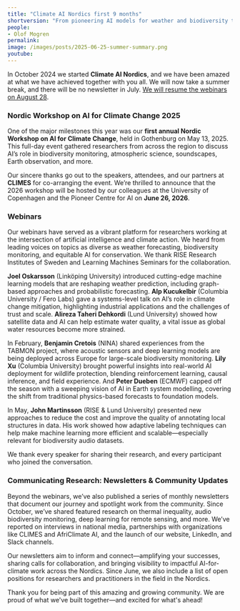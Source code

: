 ```yaml
---
title: "Climate AI Nordics first 9 months"
shortversion: "From pioneering AI models for weather and biodiversity to our first Nordic Workshop on AI for Climate Change, the Climate AI Nordics community has grown and thrived over the past 9 months. Here's a look back at our webinars, newsletters, and key milestones."
people: 
- Olof Mogren
permalink:
image: /images/posts/2025-06-25-summer-summary.png
youtube:
---
```


In October 2024 we started **Climate AI Nordics**, and we have been amazed at what we have achieved together with you all. We will now take a summer break, and there will be no newsletter in July. [We will resume the webinars on August 28](https://climateainordics.com/events/2025-06-16-2025-08-28-debiasing-ai-predictions-for-causal-inference).

### Nordic Workshop on AI for Climate Change 2025

One of the major milestones this year was our **first annual Nordic Workshop on AI for Climate Change**, held in Gothenburg on May 13, 2025. This full-day event gathered researchers from across the region to discuss AI’s role in biodiversity monitoring, atmospheric science, soundscapes, Earth observation, and more.

Our sincere thanks go out to the speakers, attendees, and our partners at **CLIMES** for co-arranging the event. We’re thrilled to announce that the 2026 workshop will be hosted by our colleagues at the University of Copenhagen and the Pioneer Centre for AI on **June 26, 2026**.


### Webinars

Our webinars have served as a vibrant platform for researchers working at the intersection of artificial intelligence and climate action. We heard from leading voices on topics as diverse as weather forecasting, biodiversity monitoring, and equitable AI for conservation. We thank RISE Research Institutes of Sweden and Learning Machines Seminars for the collaboration.

**Joel Oskarsson** (Linköping University) introduced cutting-edge machine learning models that are reshaping weather prediction, including graph-based approaches and probabilistic forecasting. **Alp Kucukelbir** (Columbia University / Fero Labs) gave a systems-level talk on AI’s role in climate change mitigation, highlighting industrial applications and the challenges of trust and scale. **Alireza Taheri Dehkordi** (Lund University) showed how satellite data and AI can help estimate water quality, a vital issue as global water resources become more strained.

In February, **Benjamin Cretois** (NINA) shared experiences from the TABMON project, where acoustic sensors and deep learning models are being deployed across Europe for large-scale biodiversity monitoring. **Lily Xu** (Columbia University) brought powerful insights into real-world AI deployment for wildlife protection, blending reinforcement learning, causal inference, and field experience. And **Peter Dueben** (ECMWF) capped off the season with a sweeping vision of AI in Earth system modelling, covering the shift from traditional physics-based forecasts to foundation models.

In May, **John Martinsson** (RISE & Lund University) presented new approaches to reduce the cost and improve the quality of annotating local structures in data. His work showed how adaptive labeling techniques can help make machine learning more efficient and scalable—especially relevant for biodiversity audio datasets.

We thank every speaker for sharing their research, and every participant who joined the conversation.


### Communicating Research: Newsletters & Community Updates

Beyond the webinars, we’ve also published a series of monthly newsletters that document our journey and spotlight work from the community. Since October, we’ve shared featured research on thermal inequality, audio biodiversity monitoring, deep learning for remote sensing, and more. We’ve reported on interviews in national media, partnerships with organizations like CLIMES and AfriClimate AI, and the launch of our website, LinkedIn, and Slack channels.

Our newsletters aim to inform and connect—amplifying your successes, sharing calls for collaboration, and bringing visibility to impactful AI-for-climate work across the Nordics. Since June, we also include a list of open positions for researchers and practitioners in the field in the Nordics.


Thank you for being part of this amazing and growing community. We are proud of what we've built together—and excited for what's ahead!

